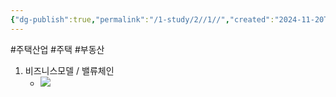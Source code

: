 ```yaml
---
{"dg-publish":true,"permalink":"/1-study/2//1//","created":"2024-11-20T21:02:29.371+09:00","updated":"2025-06-26T17:05:32.275+09:00"}
---
```


#주택산업 #주택 #부동산 

1. 비즈니스모델 / 밸류체인
	- ![](https://i.imgur.com/d66DEvB.png)

